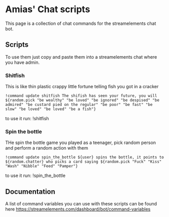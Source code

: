 # Amias' Chat scripts

This page is a collection of chat commands for the streamelements chat bot. 


## Scripts

To use them just copy and paste them into a streamelements chat where you have admin.

### Shitfish

This is like thin plastic crappy little fortune telling fish you got in a cracker
```
!command update shitfish The shifish has seen your future, you will ${random.pick "be wealthy" "be loved" "be ignored" "be despised" "be admired" "be custard pied on the regular" "be poor" "be fast" "be slow" "be loved" "be loved" "be a fish"}
```
to use it run:  !shitfish

### Spin the bottle

THe spin the bottle game you played as a teenager, pick random person and perform a random action with them
```
!command update spin_the_bottle ${user} spins the bottle, it points to ${random.chatter} who picks a card saying ${random.pick "Fuck" "Kiss" "Wash" "Nibble" "Feed" "Pamper"}
```

to use it run:  !spin_the_bottle


## Documentation

A list of command variables you can use with these scripts can be found here 
https://streamelements.com/dashboard/bot/command-variables
